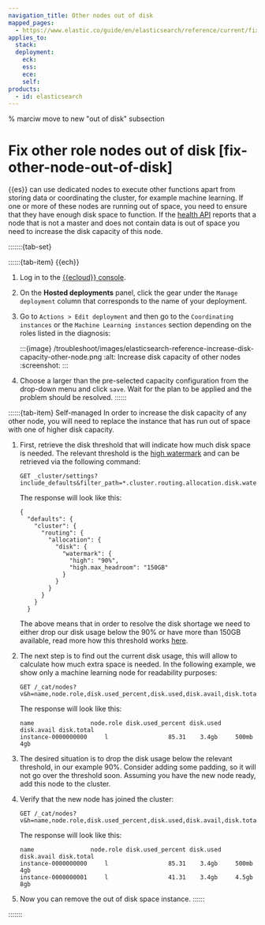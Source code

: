 ```yaml
---
navigation_title: Other nodes out of disk
mapped_pages:
  - https://www.elastic.co/guide/en/elasticsearch/reference/current/fix-other-node-out-of-disk.html
applies_to:
  stack:
  deployment:
    eck:
    ess:
    ece:
    self:
products:
  - id: elasticsearch
---
```


% marciw move to new "out of disk" subsection

# Fix other role nodes out of disk [fix-other-node-out-of-disk]

{{es}} can use dedicated nodes to execute other functions apart from storing data or coordinating the cluster, for example machine learning. If one or more of these nodes are running out of space, you need to ensure that they have enough disk space to function. If the [health API](https://www.elastic.co/docs/api/doc/elasticsearch/operation/operation-health-report) reports that a node that is not a master and does not contain data is out of space you need to increase the disk capacity of this node.

:::::::{tab-set}

::::::{tab-item} {{ech}}
1. Log in to the [{{ecloud}} console](https://cloud.elastic.co?page=docs&placement=docs-body).
2. On the **Hosted deployments** panel, click the gear under the `Manage deployment` column that corresponds to the name of your deployment.
3. Go to `Actions > Edit deployment` and then go to the `Coordinating instances` or the `Machine Learning instances` section depending on the roles listed in the diagnosis:

    :::{image} /troubleshoot/images/elasticsearch-reference-increase-disk-capacity-other-node.png
    :alt: Increase disk capacity of other nodes
    :screenshot:
    :::

4. Choose a larger than the pre-selected capacity configuration from the drop-down menu and click `save`. Wait for the plan to be applied and the problem should be resolved.
::::::

::::::{tab-item} Self-managed
In order to increase the disk capacity of any other node, you will need to replace the instance that has run out of space with one of higher disk capacity.

1. First, retrieve the disk threshold that will indicate how much disk space is needed. The relevant threshold is the [high watermark](elasticsearch://reference/elasticsearch/configuration-reference/cluster-level-shard-allocation-routing-settings.md#cluster-routing-watermark-high) and can be retrieved via the following command:

    ```console
    GET _cluster/settings?include_defaults&filter_path=*.cluster.routing.allocation.disk.watermark.high*
    ```

    The response will look like this:

    ```console-result
    {
      "defaults": {
        "cluster": {
          "routing": {
            "allocation": {
              "disk": {
                "watermark": {
                  "high": "90%",
                  "high.max_headroom": "150GB"
                }
              }
            }
          }
        }
      }
    ```

    The above means that in order to resolve the disk shortage we need to either drop our disk usage below the 90% or have more than 150GB available, read more how this threshold works [here](elasticsearch://reference/elasticsearch/configuration-reference/cluster-level-shard-allocation-routing-settings.md#cluster-routing-watermark-high).

2. The next step is to find out the current disk usage, this will allow to calculate how much extra space is needed. In the following example, we show only a machine learning node for readability purposes:

    ```console
    GET /_cat/nodes?v&h=name,node.role,disk.used_percent,disk.used,disk.avail,disk.total
    ```

    The response will look like this:

    ```console-result
    name                node.role disk.used_percent disk.used disk.avail disk.total
    instance-0000000000     l                 85.31    3.4gb     500mb       4gb
    ```

3. The desired situation is to drop the disk usage below the relevant threshold, in our example 90%. Consider adding some padding, so it will not go over the threshold soon. Assuming you have the new node ready, add this node to the cluster.
4. Verify that the new node has joined the cluster:

    ```console
    GET /_cat/nodes?v&h=name,node.role,disk.used_percent,disk.used,disk.avail,disk.total
    ```

    The response will look like this:

    ```console-result
    name                node.role disk.used_percent disk.used disk.avail disk.total
    instance-0000000000     l                 85.31    3.4gb     500mb       4gb
    instance-0000000001     l                 41.31    3.4gb     4.5gb       8gb
    ```

5. Now you can remove the out of disk space instance.
::::::

:::::::
